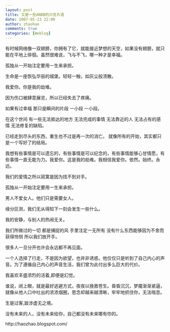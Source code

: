 ```yaml
---
layout: post
title: 又是一些ANBB的只言片语
date: 2007-05-23 22:00
author: zhaohao
comments: true
categories: [Weblog]
---
```

有时候网络像一双翅膀，你拥有了它，就能接近梦想的天空，如果没有翅膀，就只能在平地上徘徊。虽然很难说，飞与不飞，哪一种才是幸福。

孤独从一开始注定要用一生来承担。

生命是一座恢弘华丽的城堡。轻轻一触，如灰尘般溃散。

我爱你。你是我的劫难。

因为伤口被肆意展览，所以已经失去了疼痛。

如果有过幸福 那只是瞬间的片段 一小段 一小段。

在这个世间 有一些无法抵达的地方 无法完成的事情 无法靠近的人 无法占有的感情 无法修复的缺陷。

已经走到尽头的东西，重生也不过是再一次的消亡。 就像所有的开始，其实都只是一个写好了的结局。

我想有些事情是可以遗忘的，有些事情是可以纪念的，有些事情能够心甘情愿，有些事情一直无能为力。我爱你。这是我的劫难。我相信我爱你。依然。始终。永远。

我们的爱情之所以寂寞是因为找不到对手。

孤独从一开始注定要用一生来承担。

男人不爱女人。他们只是需要女人。

缘分叵测，我们无从得知下一刻会发生一些什么。

我的安静，与别人的热闹无关。

我们所做过的一切 都是捕捉的风 手里注定一无所有 没有什么东西能够因为不舍而获得怜悯 所以我们放开手。

很多人一旦分开也许会永远都不再见面。

一个人选择了行走，不是因为欲望，也并非诱惑。他仅仅只是听到了自己内心的声音。为了遵循自己内心的声音生活，我们曾为此付出多么巨大的代价。

我喜欢丰盛浓烈的活着,即便是幻觉。

谁说，闭上眼，就是最好逃避方式，夜夜以挽救苍生。昏昏沉沉，梦魇渐渐紧逼，就像从他人口中吐出的浓浓烟圈，思念却越来越清晰，牢牢地抓住你，无法喘息。

生是过客,跋涉虚无之境。

没有未来的人，没有未来给你，自己都没有未来哪有你的。
<div>http://haozhao.blogspot.com/</div>

